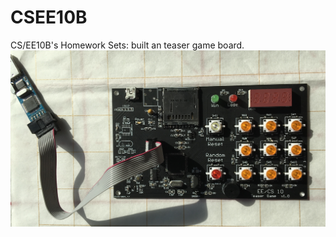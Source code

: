 # CSEE10B
CS/EE10B's Homework Sets: built an teaser game board. 
![Teaser Game Board](TeaserGameBoard.jpeg)
